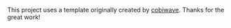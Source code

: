 This project uses a template originally created by [cobiwave](https://github.com/cobiwave/simplefolio). Thanks for the great work!
